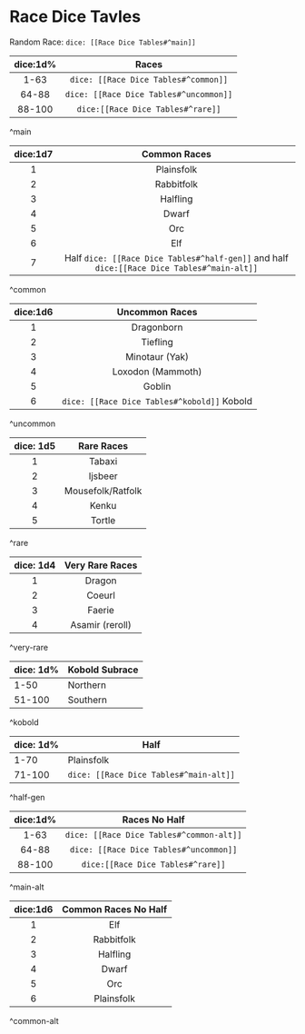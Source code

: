 # Race Dice Tavles

Random Race: `dice: [[Race Dice Tables#^main]]`

| dice:1d% |                Races                 |
|:--------:|:------------------------------------:|
|   1-63   |  `dice: [[Race Dice Tables#^common]]`  |
|  64-88   | `dice: [[Race Dice Tables#^uncommon]]` |
|  88-100  |   `dice:[[Race Dice Tables#^rare]]`    |
^main

| dice:1d7 |                                 Common Races                                 |
|:--------:|:----------------------------------------------------------------------------:|
|    1     |                                  Plainsfolk                                  |
|    2     |                                  Rabbitfolk                                  |
|    3     |                                   Halfling                                   |
|    4     |                                    Dwarf                                     |
|    5     |                                     Orc                                      |
|    6     |                                     Elf                                      |
|    7     | Half `dice: [[Race Dice Tables#^half-gen]]` and half `dice:[[Race Dice Tables#^main-alt]]` |
^common

| dice:1d6 |            Uncommon Races            |
|:--------:|:------------------------------------:|
|    1     |              Dragonborn              |
|    2     |               Tiefling               |
|    3     |            Minotaur (Yak)            |
|    4     |          Loxodon (Mammoth)           |
|    5     |                Goblin                |
|    6     | `dice: [[Race Dice Tables#^kobold]]` Kobold |
^uncommon

| dice: 1d5 |    Rare Races     |
|:---------:|:-----------------:|
|     1     |      Tabaxi       |
|     2     |      Ijsbeer      |
|     3     | Mousefolk/Ratfolk |
|     4     |       Kenku       |
|     5     |      Tortle       |
^rare

| dice: 1d4 | Very Rare Races |
|:---------:|:---------------:|
|     1     |     Dragon      |
|     2     |     Coeurl      |
|     3     |     Faerie      |
|     4     | Asamir (reroll) |
^very-rare

| dice: 1d% | Kobold Subrace |
| -------- | -------------- |
| 1-50     | Northern       |
| 51-100   | Southern       |
^kobold

| dice: 1d% | Half                              |
| --------- | --------------------------------- |
| 1-70      | Plainsfolk                        |
| 71-100    | `dice: [[Race Dice Tables#^main-alt]]` |
^half-gen

| dice:1d% |                Races No Half                 |
|:--------:|:------------------------------------:|
|   1-63   | `dice: [[Race Dice Tables#^common-alt]]`  |
|  64-88   | `dice: [[Race Dice Tables#^uncommon]]` |
|  88-100  |   `dice:[[Race Dice Tables#^rare]]`    |
^main-alt

| dice:1d6 | Common Races No Half |
|:--------:|:--------------------:|
|    1     |         Elf          |
|    2     |      Rabbitfolk      |
|    3     |       Halfling       |
|    4     |        Dwarf         |
|    5     |         Orc          |
|    6     |      Plainsfolk      |
^common-alt


